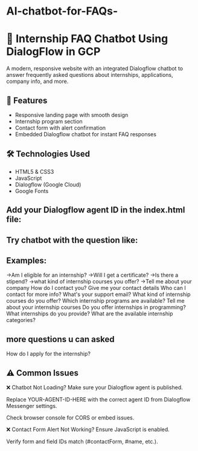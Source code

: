 # AI-chatbot-for-FAQs-

# 💬 Internship FAQ Chatbot Using DialogFlow in GCP

A modern, responsive website with an integrated Dialogflow chatbot to answer frequently asked questions about internships, applications, company info, and more.

## 🚀 Features

- Responsive landing page with smooth design
- Internship program section
- Contact form with alert confirmation
- Embedded Dialogflow chatbot for instant FAQ responses

## 🛠️ Technologies Used

- HTML5 & CSS3
- JavaScript
- Dialogflow (Google Cloud)
- Google Fonts

## Add your Dialogflow agent ID in the index.html file:
<df-messenger
  intent="WELCOME"
  chat-title="InternshipBot"
  agent-id="YOUR-AGENT-ID-HERE"
  language-code="en">
</df-messenger>

## Try chatbot with the question like:
## Examples:
->Am I eligible for an internship?
->Will I get a certificate?
->Is there a stipend?
->what kind of internship courses you offer?
->Tell me about your company
How do I contact you?
Give me your contact details
Who can I contact for more info?
What's your support email?
What kind of internship courses do you offer?
Which internship programs are available?
Tell me about your internship courses
Do you offer internships in programming?
What internships do you provide?
What are the available internship categories?
## more questions u can asked
How do I apply for the internship?

## ⚠️ Common Issues
❌ Chatbot Not Loading?
Make sure your Dialogflow agent is published.

Replace YOUR-AGENT-ID-HERE with the correct agent ID from Dialogflow Messenger settings.

Check browser console for CORS or embed issues.

❌ Contact Form Alert Not Working?
Ensure JavaScript is enabled.

Verify form and field IDs match (#contactForm, #name, etc.).

